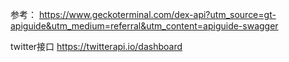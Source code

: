 参考：
https://www.geckoterminal.com/dex-api?utm_source=gt-apiguide&utm_medium=referral&utm_content=apiguide-swagger

twitter接口
https://twitterapi.io/dashboard